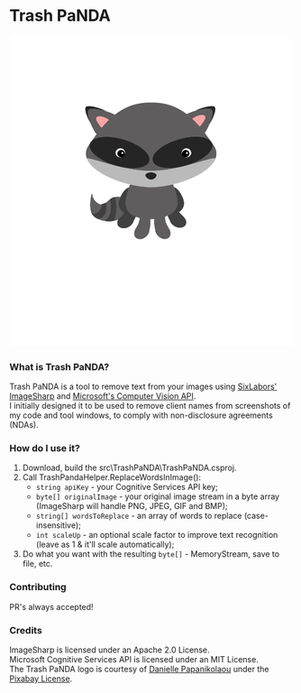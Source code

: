 # Trash PaNDA #

![TrashPaNDA icon](logo.svg?sanitize=false)

### What is Trash PaNDA? ###

Trash PaNDA is a tool to remove text from your images using [SixLabors' ImageSharp](https://github.com/SixLabors/ImageSharp) and [Microsoft's Computer Vision API](https://docs.microsoft.com/en-us/azure/cognitive-services/Computer-vision/Home).  
I initially designed it to be used to remove client names from screenshots of my code and tool windows, to comply with non-disclosure agreements (NDAs).

### How do I use it? ###

1. Download, build the src\TrashPaNDA\TrashPaNDA.csproj.
2. Call TrashPandaHelper.ReplaceWordsInImage():  
   - `string apiKey` - your Cognitive Services API key;
   - `byte[] originalImage` - your original image stream in a byte array (ImageSharp will handle PNG, JPEG, GIF and BMP);
   - `string[] wordsToReplace` - an array of words to replace (case-insensitive);
   - `int scaleUp` - an optional scale factor to improve text recognition (leave as 1 & it'll scale automatically);
3. Do what you want with the resulting `byte[]` - MemoryStream, save to file, etc.

### Contributing ###

PR's always accepted!

### Credits ###

ImageSharp is licensed under an Apache 2.0 License.  
Microsoft Cognitive Services API is licensed under an MIT License.  
The Trash PaNDA logo is courtesy of [Danielle Papanikolaou](https://pixabay.com/users/dazzleology-140326/) under the [Pixabay License](https://pixabay.com/service/license/).